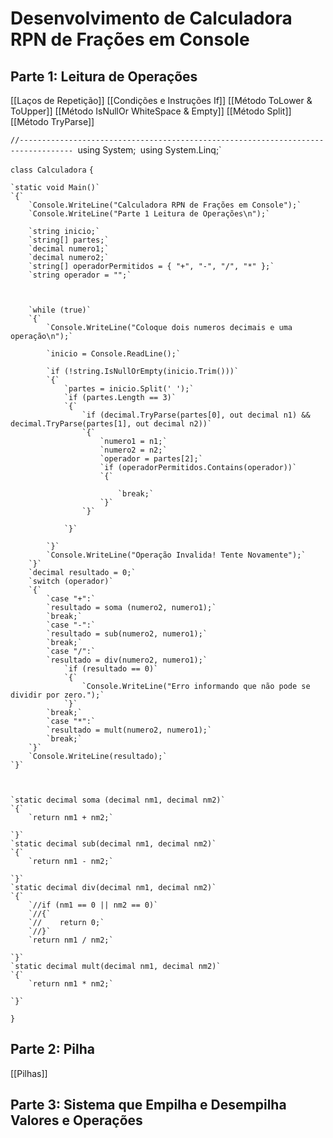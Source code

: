 # Desenvolvimento de Calculadora RPN de Frações em Console
## Parte 1: Leitura de Operações
[[Laços de Repetição]]
[[Condições e Instruções If]]
[[Método ToLower & ToUpper]]
[[Método IsNullOr WhiteSpace & Empty]]
[[Método Split]]
[[Método TryParse]]

`//----------------------------------------------------------------------------------
`using System;`
`using System.Linq;`

`class Calculadora`
`{`

    `static void Main()`
    `{`
        `Console.WriteLine("Calculadora RPN de Frações em Console");`
        `Console.WriteLine("Parte 1 Leitura de Operações\n");`
            
        `string inicio;`
        `string[] partes;`
        `decimal numero1;`
        `decimal numero2;`
        `string[] operadorPermitidos = { "+", "-", "/", "*" };`
        `string operador = "";`



        `while (true)`
        `{`
            `Console.WriteLine("Coloque dois numeros decimais e uma operação\n");`

            `inicio = Console.ReadLine();`

            `if (!string.IsNullOrEmpty(inicio.Trim()))`
            `{`
                `partes = inicio.Split(' ');`
                `if (partes.Length == 3)`
                `{`
                    `if (decimal.TryParse(partes[0], out decimal n1) && decimal.TryParse(partes[1], out decimal n2))`
                    `{`
                        `numero1 = n1;`
                        `numero2 = n2;`
                        `operador = partes[2];`
                        `if (operadorPermitidos.Contains(operador))`
                        `{`
                            
                            `break;`
                        `}`
                    `}`

                `}`

            `}`
            `Console.WriteLine("Operação Invalida! Tente Novamente");`
        `}`
        `decimal resultado = 0;`
        `switch (operador)`
        `{`
            `case "+":`
            `resultado = soma (numero2, numero1);`
            `break;`
            `case "-":`
            `resultado = sub(numero2, numero1);`
            `break;`
            `case "/":`
            `resultado = div(numero2, numero1);`
                `if (resultado == 0)`
                `{`
                    `Console.WriteLine("Erro informando que não pode se dividir por zero.");`
                `}`
            `break;`
            `case "*":`
            `resultado = mult(numero2, numero1);`
            `break;`
        `}`
        `Console.WriteLine(resultado);`
    `}`



    `static decimal soma (decimal nm1, decimal nm2)`
    `{`
        `return nm1 + nm2;`

    `}`
    `static decimal sub(decimal nm1, decimal nm2)`
    `{`
        `return nm1 - nm2;`

    `}`
    `static decimal div(decimal nm1, decimal nm2)`
    `{`
        `//if (nm1 == 0 || nm2 == 0)`
        `//{`
        `//    return 0;`
        `//}`
        `return nm1 / nm2;`

    `}`
    `static decimal mult(decimal nm1, decimal nm2)`
    `{`
        `return nm1 * nm2;`

    `}`

`}`

## Parte 2: Pilha
[[Pilhas]]
## Parte 3: Sistema que Empilha e Desempilha Valores e Operações
